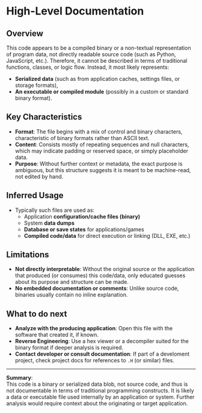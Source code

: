 # High-Level Documentation

## Overview

This code appears to be a compiled binary or a non-textual representation of program data, not directly readable source code (such as Python, JavaScript, etc.). Therefore, it cannot be described in terms of traditional functions, classes, or logic flow. Instead, it most likely represents:

- **Serialized data** (such as from application caches, settings files, or storage formats),
- **An executable or compiled module** (possibly in a custom or standard binary format).

## Key Characteristics

- **Format**: The file begins with a mix of control and binary characters, characteristic of binary formats rather than ASCII text.
- **Content**: Consists mostly of repeating sequences and null characters, which may indicate padding or reserved space, or simply placeholder data.
- **Purpose**: Without further context or metadata, the exact purpose is ambiguous, but this structure suggests it is meant to be machine-read, not edited by hand.

## Inferred Usage

- Typically such files are used as:
    - Application **configuration/cache files (binary)**
    - System **data dumps**
    - **Database or save states** for applications/games
    - **Compiled code/data** for direct execution or linking (DLL, EXE, etc.)

## Limitations

- **Not directly interpretable**: Without the original source or the application that produced (or consumes) this code/data, only educated guesses about its purpose and structure can be made.
- **No embedded documentation or comments**: Unlike source code, binaries usually contain no inline explanation.

## What to do next

- **Analyze with the producing application**: Open this file with the software that created it, if known.
- **Reverse Engineering**: Use a hex viewer or a decompiler suited for the binary format if deeper analysis is required.
- **Contact developer or consult documentation**: If part of a develoment project, check project docs for references to `.H` (or similar) files.

---

**Summary**:  
This code is a binary or serialized data blob, not source code, and thus is not documentable in terms of traditional programming constructs. It is likely a data or executable file used internally by an application or system. Further analysis would require context about the originating or target application.